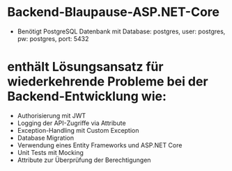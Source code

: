 # Backend-Blaupause-ASP.NET-Core


- Benötigt PostgreSQL Datenbank mit Database: postgres, user: postgres, pw: postgres, port: 5432

# enthält Lösungsansatz für wiederkehrende Probleme bei der Backend-Entwicklung wie: 
- Authorisierung mit JWT
- Logging der API-Zugriffe via Attribute
- Exception-Handling mit Custom Exception
- Database Migration
- Verwendung eines Entity Frameworks und ASP.NET Core 
- Unit Tests mit Mocking
- Attribute zur Überprüfung der Berechtigungen

